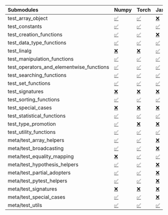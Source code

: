 | Submodules                               | Numpy                                                                                                                           | Torch                                                                                                                           | Jax                                                                                                                             | Tensorflow                                                                                                                      |
|:-----------------------------------------|:--------------------------------------------------------------------------------------------------------------------------------|:--------------------------------------------------------------------------------------------------------------------------------|:--------------------------------------------------------------------------------------------------------------------------------|:--------------------------------------------------------------------------------------------------------------------------------|
| test_array_object                        | <a href="https://github.com/unifyai/ivy/runs/8210348199?check_suite_focus=true" rel="noopener noreferrer" target="_blank">✅</a> | <a href="https://github.com/unifyai/ivy/runs/8210353293?check_suite_focus=true" rel="noopener noreferrer" target="_blank">✅</a> | <a href="https://github.com/unifyai/ivy/runs/8210357500?check_suite_focus=true" rel="noopener noreferrer" target="_blank">❌</a> | <a href="https://github.com/unifyai/ivy/runs/8210361675?check_suite_focus=true" rel="noopener noreferrer" target="_blank">✅</a> |
| test_constants                           | <a href="https://github.com/unifyai/ivy/runs/8210348413?check_suite_focus=true" rel="noopener noreferrer" target="_blank">✅</a> | <a href="https://github.com/unifyai/ivy/runs/8210353473?check_suite_focus=true" rel="noopener noreferrer" target="_blank">✅</a> | <a href="https://github.com/unifyai/ivy/runs/8210357662?check_suite_focus=true" rel="noopener noreferrer" target="_blank">✅</a> | <a href="https://github.com/unifyai/ivy/runs/8210361833?check_suite_focus=true" rel="noopener noreferrer" target="_blank">✅</a> |
| test_creation_functions                  | <a href="https://github.com/unifyai/ivy/runs/8210348598?check_suite_focus=true" rel="noopener noreferrer" target="_blank">✅</a> | <a href="https://github.com/unifyai/ivy/runs/8210353641?check_suite_focus=true" rel="noopener noreferrer" target="_blank">✅</a> | <a href="https://github.com/unifyai/ivy/runs/8210357821?check_suite_focus=true" rel="noopener noreferrer" target="_blank">❌</a> | <a href="https://github.com/unifyai/ivy/runs/8210361983?check_suite_focus=true" rel="noopener noreferrer" target="_blank">✅</a> |
| test_data_type_functions                 | <a href="https://github.com/unifyai/ivy/runs/8210348800?check_suite_focus=true" rel="noopener noreferrer" target="_blank">✅</a> | <a href="https://github.com/unifyai/ivy/runs/8210353780?check_suite_focus=true" rel="noopener noreferrer" target="_blank">✅</a> | <a href="https://github.com/unifyai/ivy/runs/8210357962?check_suite_focus=true" rel="noopener noreferrer" target="_blank">✅</a> | <a href="https://github.com/unifyai/ivy/runs/8210362138?check_suite_focus=true" rel="noopener noreferrer" target="_blank">✅</a> |
| test_linalg                              | <a href="https://github.com/unifyai/ivy/runs/8210349093?check_suite_focus=true" rel="noopener noreferrer" target="_blank">❌</a> | <a href="https://github.com/unifyai/ivy/runs/8210353913?check_suite_focus=true" rel="noopener noreferrer" target="_blank">❌</a> | <a href="https://github.com/unifyai/ivy/runs/8210358087?check_suite_focus=true" rel="noopener noreferrer" target="_blank">✅</a> | <a href="https://github.com/unifyai/ivy/runs/8210362294?check_suite_focus=true" rel="noopener noreferrer" target="_blank">❌</a> |
| test_manipulation_functions              | <a href="https://github.com/unifyai/ivy/runs/8210349251?check_suite_focus=true" rel="noopener noreferrer" target="_blank">✅</a> | <a href="https://github.com/unifyai/ivy/runs/8210354063?check_suite_focus=true" rel="noopener noreferrer" target="_blank">✅</a> | <a href="https://github.com/unifyai/ivy/runs/8210358265?check_suite_focus=true" rel="noopener noreferrer" target="_blank">✅</a> | <a href="https://github.com/unifyai/ivy/runs/8210362458?check_suite_focus=true" rel="noopener noreferrer" target="_blank">✅</a> |
| test_operators_and_elementwise_functions | <a href="https://github.com/unifyai/ivy/runs/8210349456?check_suite_focus=true" rel="noopener noreferrer" target="_blank">✅</a> | <a href="https://github.com/unifyai/ivy/runs/8210354241?check_suite_focus=true" rel="noopener noreferrer" target="_blank">✅</a> | <a href="https://github.com/unifyai/ivy/runs/8210358409?check_suite_focus=true" rel="noopener noreferrer" target="_blank">✅</a> | <a href="https://github.com/unifyai/ivy/runs/8210362612?check_suite_focus=true" rel="noopener noreferrer" target="_blank">✅</a> |
| test_searching_functions                 | <a href="https://github.com/unifyai/ivy/runs/8210349624?check_suite_focus=true" rel="noopener noreferrer" target="_blank">✅</a> | <a href="https://github.com/unifyai/ivy/runs/8210354436?check_suite_focus=true" rel="noopener noreferrer" target="_blank">✅</a> | <a href="https://github.com/unifyai/ivy/runs/8210358590?check_suite_focus=true" rel="noopener noreferrer" target="_blank">✅</a> | <a href="https://github.com/unifyai/ivy/runs/8210362799?check_suite_focus=true" rel="noopener noreferrer" target="_blank">✅</a> |
| test_set_functions                       | <a href="https://github.com/unifyai/ivy/runs/8210349795?check_suite_focus=true" rel="noopener noreferrer" target="_blank">✅</a> | <a href="https://github.com/unifyai/ivy/runs/8210354620?check_suite_focus=true" rel="noopener noreferrer" target="_blank">✅</a> | <a href="https://github.com/unifyai/ivy/runs/8210358763?check_suite_focus=true" rel="noopener noreferrer" target="_blank">✅</a> | <a href="https://github.com/unifyai/ivy/runs/8210362996?check_suite_focus=true" rel="noopener noreferrer" target="_blank">✅</a> |
| test_signatures                          | <a href="https://github.com/unifyai/ivy/runs/8210350030?check_suite_focus=true" rel="noopener noreferrer" target="_blank">❌</a> | <a href="https://github.com/unifyai/ivy/runs/8210354821?check_suite_focus=true" rel="noopener noreferrer" target="_blank">❌</a> | <a href="https://github.com/unifyai/ivy/runs/8210358935?check_suite_focus=true" rel="noopener noreferrer" target="_blank">❌</a> | <a href="https://github.com/unifyai/ivy/runs/8210363200?check_suite_focus=true" rel="noopener noreferrer" target="_blank">❌</a> |
| test_sorting_functions                   | <a href="https://github.com/unifyai/ivy/runs/8210350209?check_suite_focus=true" rel="noopener noreferrer" target="_blank">✅</a> | <a href="https://github.com/unifyai/ivy/runs/8210354967?check_suite_focus=true" rel="noopener noreferrer" target="_blank">✅</a> | <a href="https://github.com/unifyai/ivy/runs/8210359107?check_suite_focus=true" rel="noopener noreferrer" target="_blank">✅</a> | <a href="https://github.com/unifyai/ivy/runs/8210363357?check_suite_focus=true" rel="noopener noreferrer" target="_blank">✅</a> |
| test_special_cases                       | <a href="https://github.com/unifyai/ivy/runs/8210350406?check_suite_focus=true" rel="noopener noreferrer" target="_blank">❌</a> | <a href="https://github.com/unifyai/ivy/runs/8210355150?check_suite_focus=true" rel="noopener noreferrer" target="_blank">❌</a> | <a href="https://github.com/unifyai/ivy/runs/8210359304?check_suite_focus=true" rel="noopener noreferrer" target="_blank">❌</a> | <a href="https://github.com/unifyai/ivy/runs/8210363556?check_suite_focus=true" rel="noopener noreferrer" target="_blank">❌</a> |
| test_statistical_functions               | <a href="https://github.com/unifyai/ivy/runs/8210350560?check_suite_focus=true" rel="noopener noreferrer" target="_blank">✅</a> | <a href="https://github.com/unifyai/ivy/runs/8210355334?check_suite_focus=true" rel="noopener noreferrer" target="_blank">✅</a> | <a href="https://github.com/unifyai/ivy/runs/8210359497?check_suite_focus=true" rel="noopener noreferrer" target="_blank">✅</a> | <a href="https://github.com/unifyai/ivy/runs/8210363711?check_suite_focus=true" rel="noopener noreferrer" target="_blank">❌</a> |
| test_type_promotion                      | <a href="https://github.com/unifyai/ivy/runs/8210351377?check_suite_focus=true" rel="noopener noreferrer" target="_blank">✅</a> | <a href="https://github.com/unifyai/ivy/runs/8210355530?check_suite_focus=true" rel="noopener noreferrer" target="_blank">❌</a> | <a href="https://github.com/unifyai/ivy/runs/8210359724?check_suite_focus=true" rel="noopener noreferrer" target="_blank">❌</a> | <a href="https://github.com/unifyai/ivy/runs/8210363894?check_suite_focus=true" rel="noopener noreferrer" target="_blank">❌</a> |
| test_utility_functions                   | <a href="https://github.com/unifyai/ivy/runs/8210351552?check_suite_focus=true" rel="noopener noreferrer" target="_blank">✅</a> | <a href="https://github.com/unifyai/ivy/runs/8210355700?check_suite_focus=true" rel="noopener noreferrer" target="_blank">✅</a> | <a href="https://github.com/unifyai/ivy/runs/8210359899?check_suite_focus=true" rel="noopener noreferrer" target="_blank">✅</a> | <a href="https://github.com/unifyai/ivy/runs/8210364151?check_suite_focus=true" rel="noopener noreferrer" target="_blank">✅</a> |
| meta/test_array_helpers                  | <a href="https://github.com/unifyai/ivy/runs/8210351707?check_suite_focus=true" rel="noopener noreferrer" target="_blank">✅</a> | <a href="https://github.com/unifyai/ivy/runs/8210355877?check_suite_focus=true" rel="noopener noreferrer" target="_blank">✅</a> | <a href="https://github.com/unifyai/ivy/runs/8210360108?check_suite_focus=true" rel="noopener noreferrer" target="_blank">❌</a> | <a href="https://github.com/unifyai/ivy/runs/8210364301?check_suite_focus=true" rel="noopener noreferrer" target="_blank">✅</a> |
| meta/test_broadcasting                   | <a href="https://github.com/unifyai/ivy/runs/8210351892?check_suite_focus=true" rel="noopener noreferrer" target="_blank">✅</a> | <a href="https://github.com/unifyai/ivy/runs/8210356097?check_suite_focus=true" rel="noopener noreferrer" target="_blank">✅</a> | <a href="https://github.com/unifyai/ivy/runs/8210360252?check_suite_focus=true" rel="noopener noreferrer" target="_blank">❌</a> | <a href="https://github.com/unifyai/ivy/runs/8210364492?check_suite_focus=true" rel="noopener noreferrer" target="_blank">✅</a> |
| meta/test_equality_mapping               | <a href="https://github.com/unifyai/ivy/runs/8210352110?check_suite_focus=true" rel="noopener noreferrer" target="_blank">❌</a> | <a href="https://github.com/unifyai/ivy/runs/8210356333?check_suite_focus=true" rel="noopener noreferrer" target="_blank">✅</a> | <a href="https://github.com/unifyai/ivy/runs/8210360447?check_suite_focus=true" rel="noopener noreferrer" target="_blank">✅</a> | <a href="https://github.com/unifyai/ivy/runs/8210364686?check_suite_focus=true" rel="noopener noreferrer" target="_blank">✅</a> |
| meta/test_hypothesis_helpers             | <a href="https://github.com/unifyai/ivy/runs/8210352303?check_suite_focus=true" rel="noopener noreferrer" target="_blank">✅</a> | <a href="https://github.com/unifyai/ivy/runs/8210356474?check_suite_focus=true" rel="noopener noreferrer" target="_blank">✅</a> | <a href="https://github.com/unifyai/ivy/runs/8210360593?check_suite_focus=true" rel="noopener noreferrer" target="_blank">❌</a> | <a href="https://github.com/unifyai/ivy/runs/8210364887?check_suite_focus=true" rel="noopener noreferrer" target="_blank">✅</a> |
| meta/test_partial_adopters               | <a href="https://github.com/unifyai/ivy/runs/8210352439?check_suite_focus=true" rel="noopener noreferrer" target="_blank">✅</a> | <a href="https://github.com/unifyai/ivy/runs/8210356640?check_suite_focus=true" rel="noopener noreferrer" target="_blank">✅</a> | <a href="https://github.com/unifyai/ivy/runs/8210360764?check_suite_focus=true" rel="noopener noreferrer" target="_blank">❌</a> | <a href="https://github.com/unifyai/ivy/runs/8210365085?check_suite_focus=true" rel="noopener noreferrer" target="_blank">✅</a> |
| meta/test_pytest_helpers                 | <a href="https://github.com/unifyai/ivy/runs/8210352598?check_suite_focus=true" rel="noopener noreferrer" target="_blank">✅</a> | <a href="https://github.com/unifyai/ivy/runs/8210356819?check_suite_focus=true" rel="noopener noreferrer" target="_blank">✅</a> | <a href="https://github.com/unifyai/ivy/runs/8210360932?check_suite_focus=true" rel="noopener noreferrer" target="_blank">❌</a> | <a href="https://github.com/unifyai/ivy/runs/8210365316?check_suite_focus=true" rel="noopener noreferrer" target="_blank">✅</a> |
| meta/test_signatures                     | <a href="https://github.com/unifyai/ivy/runs/8210352771?check_suite_focus=true" rel="noopener noreferrer" target="_blank">❌</a> | <a href="https://github.com/unifyai/ivy/runs/8210357057?check_suite_focus=true" rel="noopener noreferrer" target="_blank">❌</a> | <a href="https://github.com/unifyai/ivy/runs/8210361068?check_suite_focus=true" rel="noopener noreferrer" target="_blank">❌</a> | <a href="https://github.com/unifyai/ivy/runs/8210365508?check_suite_focus=true" rel="noopener noreferrer" target="_blank">❌</a> |
| meta/test_special_cases                  | <a href="https://github.com/unifyai/ivy/runs/8210352943?check_suite_focus=true" rel="noopener noreferrer" target="_blank">✅</a> | <a href="https://github.com/unifyai/ivy/runs/8210357198?check_suite_focus=true" rel="noopener noreferrer" target="_blank">✅</a> | <a href="https://github.com/unifyai/ivy/runs/8210361253?check_suite_focus=true" rel="noopener noreferrer" target="_blank">❌</a> | <a href="https://github.com/unifyai/ivy/runs/8210365708?check_suite_focus=true" rel="noopener noreferrer" target="_blank">✅</a> |
| meta/test_utils                          | <a href="https://github.com/unifyai/ivy/runs/8210353074?check_suite_focus=true" rel="noopener noreferrer" target="_blank">✅</a> | <a href="https://github.com/unifyai/ivy/runs/8210357355?check_suite_focus=true" rel="noopener noreferrer" target="_blank">✅</a> | <a href="https://github.com/unifyai/ivy/runs/8210361481?check_suite_focus=true" rel="noopener noreferrer" target="_blank">✅</a> | <a href="https://github.com/unifyai/ivy/runs/8210365875?check_suite_focus=true" rel="noopener noreferrer" target="_blank">✅</a> |